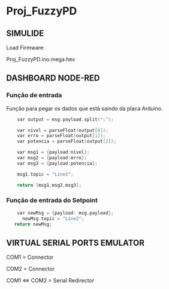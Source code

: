 # Proj_FuzzyPD

## SIMULIDE

Load Firmware:

Proj_FuzzyPD.ino.mega.hex

## DASHBOARD NODE-RED

### Função de entrada

Função para pegar os dados que está saindo da placa Arduino.

```c++
    var output = msg.payload.split(";");

    var nivel = parseFloat(output[0]);
    var erro = parseFloat(output[1]);
    var potencia = parseFloat(output[2]);

    var msg1 = {payload:nivel};
    var msg2 = {payload:erro};
    var msg3 = {payload:potencia};

    msg1.topic = "Line1";

    return [msg1,msg2,msg3];
```

  
  
### Função de entrada do Setpoint

```c++
    var newMsg = {payload: msg.payload};
      newMsg.topic = "Line2";
   return newMsg;
```

## VIRTUAL SERIAL PORTS EMULATOR

COM1 = Connector

COM2 = Connector

COM1 <=> COM2 = Serial Redirector



  
